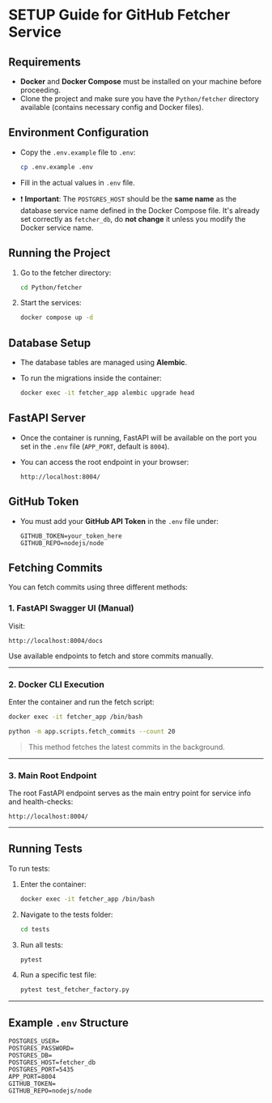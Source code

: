 # SETUP Guide for GitHub Fetcher Service

## Requirements

- **Docker** and **Docker Compose** must be installed on your machine before proceeding.
- Clone the project and make sure you have the `Python/fetcher` directory available (contains necessary config and Docker files).

## Environment Configuration

- Copy the `.env.example` file to `.env`:

  ```bash
  cp .env.example .env
  ```

- Fill in the actual values in `.env` file.  
- ❗️ **Important**: The `POSTGRES_HOST` should be the **same name** as the database service name defined in the Docker Compose file. It's already set correctly as `fetcher_db`, do **not change** it unless you modify the Docker service name.

## Running the Project

1. Go to the fetcher directory:

   ```bash
   cd Python/fetcher
   ```

2. Start the services:

   ```bash
   docker compose up -d
   ```

## Database Setup

- The database tables are managed using **Alembic**.
- To run the migrations inside the container:

  ```bash
  docker exec -it fetcher_app alembic upgrade head
  ```

## FastAPI Server

- Once the container is running, FastAPI will be available on the port you set in the `.env` file (`APP_PORT`, default is `8004`).
- You can access the root endpoint in your browser:

  ```
  http://localhost:8004/
  ```

## GitHub Token

- You must add your **GitHub API Token** in the `.env` file under:

  ```env
  GITHUB_TOKEN=your_token_here
  GITHUB_REPO=nodejs/node
  ```

## Fetching Commits

You can fetch commits using three different methods:

### 1. FastAPI Swagger UI (Manual)

Visit:
```
http://localhost:8004/docs
```
Use available endpoints to fetch and store commits manually.

---

### 2. Docker CLI Execution

Enter the container and run the fetch script:

```bash
docker exec -it fetcher_app /bin/bash
```
```bash
python -m app.scripts.fetch_commits --count 20
```

> This method fetches the latest commits in the background.

---

### 3. Main Root Endpoint

The root FastAPI endpoint serves as the main entry point for service info and health-checks:

```
http://localhost:8004/
```

---

## Running Tests

To run tests:

1. Enter the container:

   ```bash
   docker exec -it fetcher_app /bin/bash
   ```

2. Navigate to the tests folder:

   ```bash
   cd tests
   ```

3. Run all tests:

   ```bash
   pytest
   ```

4. Run a specific test file:

   ```bash
   pytest test_fetcher_factory.py
   ```

---

## Example `.env` Structure

```env
POSTGRES_USER=
POSTGRES_PASSWORD=
POSTGRES_DB=
POSTGRES_HOST=fetcher_db
POSTGRES_PORT=5435
APP_PORT=8004
GITHUB_TOKEN=
GITHUB_REPO=nodejs/node
```
